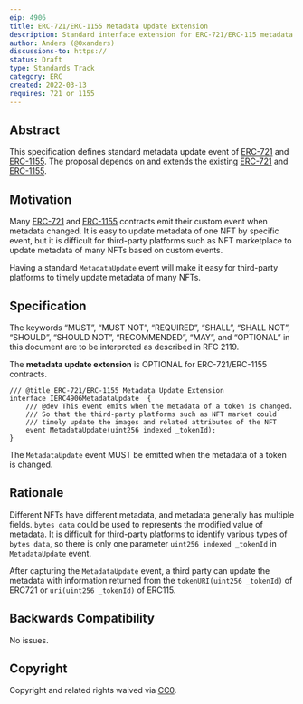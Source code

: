 ```yaml
---
eip: 4906
title: ERC-721/ERC-1155 Metadata Update Extension
description: Standard interface extension for ERC-721/ERC-115 metadata update 
author: Anders (@0xanders)
discussions-to: https://
status: Draft
type: Standards Track
category: ERC
created: 2022-03-13
requires: 721 or 1155
---
```


## Abstract

This specification defines standard metadata update event of [ERC-721](./eip-721.md) and [ERC-1155](./eip-1155.md).
The proposal depends on and extends the existing [ERC-721](./eip-721.md) and [ERC-1155](./eip-1155.md).

## Motivation

Many [ERC-721](./eip-721.md) and [ERC-1155](./eip-1155.md) contracts emit their custom event when metadata changed.
It is easy to update metadata of one NFT by specific event, but it is difficult for third-party platforms such as
NFT marketplace to update metadata of many NFTs based on custom events.

Having a standard `MetadataUpdate` event will make it easy for third-party platforms to timely update metadata of 
many NFTs.

## Specification

The keywords “MUST”, “MUST NOT”, “REQUIRED”, “SHALL”, “SHALL NOT”, “SHOULD”, “SHOULD NOT”, “RECOMMENDED”, “MAY”, and
“OPTIONAL” in this document are to be interpreted as described in RFC 2119.

The **metadata update extension** is OPTIONAL for ERC-721/ERC-1155 contracts.


```solidity
/// @title ERC-721/ERC-1155 Metadata Update Extension
interface IERC4906MetadataUpdate  {
    /// @dev This event emits when the metadata of a token is changed. 
    /// So that the third-party platforms such as NFT market could
    /// timely update the images and related attributes of the NFT
    event MetadataUpdate(uint256 indexed _tokenId);   
}
```

The `MetadataUpdate` event MUST be emitted when the metadata of a token is changed.

## Rationale

Different NFTs have different metadata, and metadata generally has multiple fields. `bytes data` could be used to 
represents the modified value of metadata.  It is difficult for third-party platforms to identify various types
of `bytes data`, so there is only one parameter `uint256 indexed _tokenId` in `MetadataUpdate` event. 

After capturing the `MetadataUpdate` event, a third party can update the metadata with information returned from 
the `tokenURI(uint256 _tokenId)` of ERC721 or `uri(uint256 _tokenId)` of ERC115.

## Backwards Compatibility

No issues.

## Copyright

Copyright and related rights waived via [CC0](https://creativecommons.org/publicdomain/zero/1.0/).